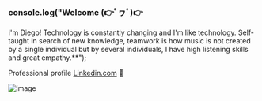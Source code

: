 ### **console.log(**"Welcome  (👉ﾟヮﾟ)👉
I'm Diego! Technology is constantly changing and I'm like technology. Self-taught in search of new knowledge, teamwork is how music is not created by a single individual but by several individuals, I have high listening skills and great empathy.**");

 Professional profile [Linkedin.com](https://www.linkedin.com/in/diegomarulandab/) 💼

![image](https://user-images.githubusercontent.com/56690521/170582728-1772ce41-0682-406e-9fa7-320b41d485a6.png)




